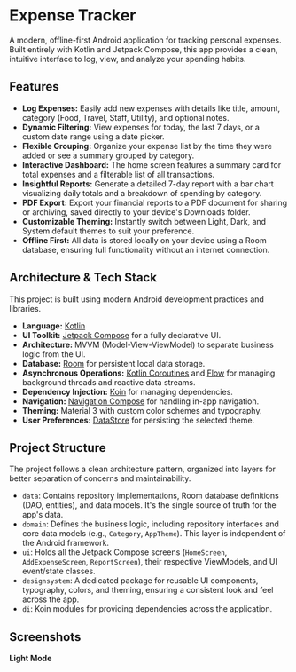 # Expense Tracker

A modern, offline-first Android application for tracking personal expenses. Built entirely with Kotlin and Jetpack Compose, this app provides a clean, intuitive interface to log, view, and analyze your spending habits.

## Features

-   **Log Expenses:** Easily add new expenses with details like title, amount, category (Food, Travel, Staff, Utility), and optional notes.
-   **Dynamic Filtering:** View expenses for today, the last 7 days, or a custom date range using a date picker.
-   **Flexible Grouping:** Organize your expense list by the time they were added or see a summary grouped by category.
-   **Interactive Dashboard:** The home screen features a summary card for total expenses and a filterable list of all transactions.
-   **Insightful Reports:** Generate a detailed 7-day report with a bar chart visualizing daily totals and a breakdown of spending by category.
-   **PDF Export:** Export your financial reports to a PDF document for sharing or archiving, saved directly to your device's Downloads folder.
-   **Customizable Theming:** Instantly switch between Light, Dark, and System default themes to suit your preference.
-   **Offline First:** All data is stored locally on your device using a Room database, ensuring full functionality without an internet connection.

## Architecture & Tech Stack

This project is built using modern Android development practices and libraries.

-   **Language:** [Kotlin](https://kotlinlang.org/)
-   **UI Toolkit:** [Jetpack Compose](https://developer.android.com/jetpack/compose) for a fully declarative UI.
-   **Architecture:** MVVM (Model-View-ViewModel) to separate business logic from the UI.
-   **Database:** [Room](https://developer.android.com/training/data-storage/room) for persistent local data storage.
-   **Asynchronous Operations:** [Kotlin Coroutines](https://kotlinlang.org/docs/coroutines-overview.html) and [Flow](https://kotlinlang.org/docs/flow.html) for managing background threads and reactive data streams.
-   **Dependency Injection:** [Koin](https://insert-koin.io/) for managing dependencies.
-   **Navigation:** [Navigation Compose](https://developer.android.com/jetpack/compose/navigation) for handling in-app navigation.
-   **Theming:** Material 3 with custom color schemes and typography.
-   **User Preferences:** [DataStore](https://developer.android.com/topic/libraries/architecture/datastore) for persisting the selected theme.

## Project Structure

The project follows a clean architecture pattern, organized into layers for better separation of concerns and maintainability.

-   `data`: Contains repository implementations, Room database definitions (DAO, entities), and data models. It's the single source of truth for the app's data.
-   `domain`: Defines the business logic, including repository interfaces and core data models (e.g., `Category`, `AppTheme`). This layer is independent of the Android framework.
-   `ui`: Holds all the Jetpack Compose screens (`HomeScreen`, `AddExpenseScreen`, `ReportScreen`), their respective ViewModels, and UI event/state classes.
-   `designsystem`: A dedicated package for reusable UI components, typography, colors, and theming, ensuring a consistent look and feel across the app.
-   `di`: Koin modules for providing dependencies across the application.

## Screenshots

**Light Mode**






